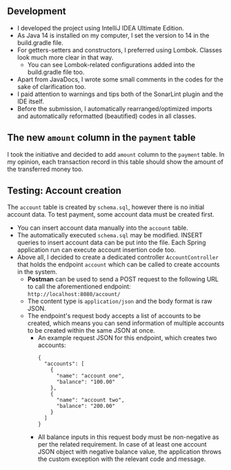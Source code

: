## Development

* I developed the project using IntelliJ IDEA Ultimate Edition.
* As Java 14 is installed on my computer, I set the version to 14 in the build.gradle file.
* For getters-setters and constructors, I preferred using Lombok. Classes look much more clear in that way.
  * You can see Lombok-related configurations added into the build.gradle file too.
* Apart from JavaDocs, I wrote some small comments in the codes for the sake of clarification too.
* I paid attention to warnings and tips both of the SonarLint plugin and the IDE itself.
* Before the submission, I automatically rearranged/optimized imports and automatically reformatted (beautified) codes in all classes.

## The new `amount` column in the `payment` table

I took the initiative and decided to add `amount` column to the `payment` table. In my opinion, each transaction record in this table should show the amount of the transferred money too.


## Testing: Account creation

The `account` table is created by `schema.sql`, however there is no initial account data. To test payment, some account data must be created first.

* You can insert account data manually into the `account` table.
* The automatically executed `schema.sql` may be modified. INSERT queries to insert account data can be put into the file. Each Spring application run can execute account insertion code too.
* Above all, I decided to create a dedicated controller `AccountController` that holds the endpoint `account` which can be called to create accounts in the system.
  * **Postman** can be used to send a POST request to the following URL to call the aforementioned endpoint: 
    `http://localhost:8080/account/`
  * The content type is `application/json` and the body format is raw JSON.
  * The endpoint's request body accepts a list of accounts to be created, which means you can send information of multiple accounts to be created within the same JSON at once.
    * An example request JSON for this endpoint, which creates two accounts:
        ```
        {
          "accounts": [
            {
              "name": "account one",
              "balance": "100.00"
            },
            {
              "name": "account two",
              "balance": "200.00"
            }
          ]
        }
        ```
    * All balance inputs in this request body must be non-negative as per the related requirement. In case of at least one account JSON object with negative balance value, the application throws the custom exception with the relevant code and message.
